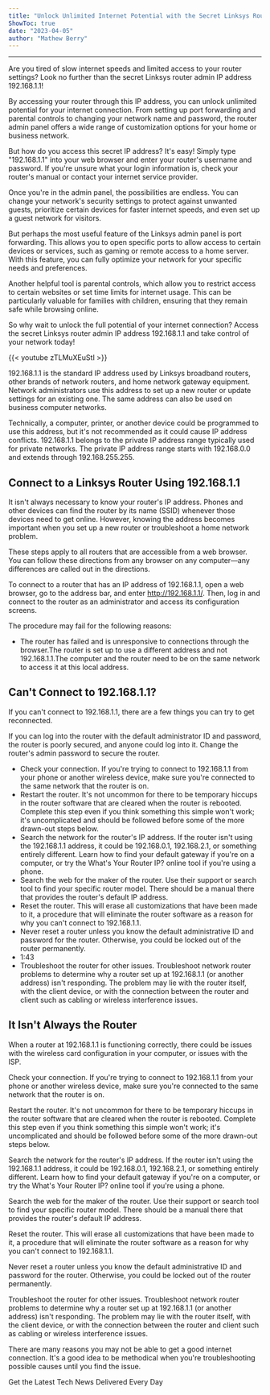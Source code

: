 ```yaml
---
title: "Unlock Unlimited Internet Potential with the Secret Linksys Router Admin IP Address 192.168.1.1!"
ShowToc: true 
date: "2023-04-05"
author: "Mathew Berry"
---
```

*****
Are you tired of slow internet speeds and limited access to your router settings? Look no further than the secret Linksys router admin IP address 192.168.1.1!

By accessing your router through this IP address, you can unlock unlimited potential for your internet connection. From setting up port forwarding and parental controls to changing your network name and password, the router admin panel offers a wide range of customization options for your home or business network.

But how do you access this secret IP address? It's easy! Simply type "192.168.1.1" into your web browser and enter your router's username and password. If you're unsure what your login information is, check your router's manual or contact your internet service provider.

Once you're in the admin panel, the possibilities are endless. You can change your network's security settings to protect against unwanted guests, prioritize certain devices for faster internet speeds, and even set up a guest network for visitors.

But perhaps the most useful feature of the Linksys admin panel is port forwarding. This allows you to open specific ports to allow access to certain devices or services, such as gaming or remote access to a home server. With this feature, you can fully optimize your network for your specific needs and preferences.

Another helpful tool is parental controls, which allow you to restrict access to certain websites or set time limits for internet usage. This can be particularly valuable for families with children, ensuring that they remain safe while browsing online.

So why wait to unlock the full potential of your internet connection? Access the secret Linksys router admin IP address 192.168.1.1 and take control of your network today!

{{< youtube zTLMuXEuStI >}} 




192.168.1.1 is the standard IP address used by Linksys broadband routers, other brands of network routers, and home network gateway equipment. Network administrators use this address to set up a new router or update settings for an existing one. The same address can also be used on business computer networks.

 

Technically, a computer, printer, or another device could be programmed to use this address, but it's not recommended as it could cause IP address conflicts. 192.168.1.1 belongs to the private IP address range typically used for private networks. The private IP address range starts with 192.168.0.0 and extends through 192.168.255.255.

 
##   Connect to a Linksys Router Using 192.168.1.1  
 

It isn't always necessary to know your router's IP address. Phones and other devices can find the router by its name (SSID) whenever those devices need to get online. However, knowing the address becomes important when you set up a new router or troubleshoot a home network problem.

 
These steps apply to all routers that are accessible from a web browser. You can follow these directions from any browser on any computer—any differences are called out in the directions.
 

To connect to a router that has an IP address of 192.168.1.1, open a web browser, go to the address bar, and enter http://192.168.1.1/. Then, log in and connect to the router as an administrator and access its configuration screens.

 

The procedure may fail for the following reasons:

 
- The router has failed and is unresponsive to connections through the browser.The router is set up to use a different address and not 192.168.1.1.The computer and the router need to be on the same network to access it at this local address.

 
##   Can't Connect to 192.168.1.1?  
 

If you can't connect to 192.168.1.1, there are a few things you can try to get reconnected.

 
If you can log into the router with the default administrator ID and password, the router is poorly secured, and anyone could log into it. Change the router's admin password to secure the router.
 
- Check your connection. If you're trying to connect to 192.168.1.1 from your phone or another wireless device, make sure you're connected to the same network that the router is on.
 - Restart the router. It's not uncommon for there to be temporary hiccups in the router software that are cleared when the router is rebooted. Complete this step even if you think something this simple won't work; it's uncomplicated and should be followed before some of the more drawn-out steps below.
 - Search the network for the router's IP address. If the router isn't using the 192.168.1.1 address, it could be 192.168.0.1, 192.168.2.1, or something entirely different. Learn how to find your default gateway if you're on a computer, or try the What's Your Router IP? online tool if you're using a phone.
 - Search the web for the maker of the router. Use their support or search tool to find your specific router model. There should be a manual there that provides the router's default IP address.
 - Reset the router. This will erase all customizations that have been made to it, a procedure that will eliminate the router software as a reason for why you can't connect to 192.168.1.1.
 - Never reset a router unless you know the default administrative ID and password for the router. Otherwise, you could be locked out of the router permanently.
 - 1:43
 - Troubleshoot the router for other issues. Troubleshoot network router problems to determine why a router set up at 192.168.1.1 (or another address) isn't responding. The problem may lie with the router itself, with the client device, or with the connection between the router and client such as cabling or wireless interference issues.

 
##   It Isn't Always the Router  
 

When a router at 192.168.1.1 is functioning correctly, there could be issues with the wireless card configuration in your computer, or issues with the ISP.

 

Check your connection. If you're trying to connect to 192.168.1.1 from your phone or another wireless device, make sure you're connected to the same network that the router is on.

 

Restart the router. It's not uncommon for there to be temporary hiccups in the router software that are cleared when the router is rebooted. Complete this step even if you think something this simple won't work; it's uncomplicated and should be followed before some of the more drawn-out steps below.

 

Search the network for the router's IP address. If the router isn't using the 192.168.1.1 address, it could be 192.168.0.1, 192.168.2.1, or something entirely different. Learn how to find your default gateway if you're on a computer, or try the What's Your Router IP? online tool if you're using a phone.

 

Search the web for the maker of the router. Use their support or search tool to find your specific router model. There should be a manual there that provides the router's default IP address.

 

Reset the router. This will erase all customizations that have been made to it, a procedure that will eliminate the router software as a reason for why you can't connect to 192.168.1.1.

 
Never reset a router unless you know the default administrative ID and password for the router. Otherwise, you could be locked out of the router permanently.
 

Troubleshoot the router for other issues. Troubleshoot network router problems to determine why a router set up at 192.168.1.1 (or another address) isn't responding. The problem may lie with the router itself, with the client device, or with the connection between the router and client such as cabling or wireless interference issues. 

 

There are many reasons you may not be able to get a good internet connection. It's a good idea to be methodical when you're troubleshooting possible causes until you find the issue.

 

Get the Latest Tech News Delivered Every Day



